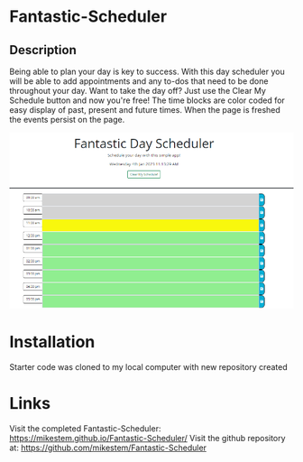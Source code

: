 # Fantastic-Scheduler

## Description
Being able to plan your day is key to success. With this day scheduler you will be able to add appointments and any to-dos that need to be done throughout your day. Want to take the day off? Just use the Clear My Schedule button and now you're free! The time blocks are color coded for easy display of past, present and future times. When the page is freshed the events persist on the page. 

![screenshot](Assets\Day-Planner.png)

# Installation
Starter code was cloned to my local computer with new repository created

# Links
Visit the completed Fantastic-Scheduler: https://mikestem.github.io/Fantastic-Scheduler/
Visit the github repository at: https://github.com/mikestem/Fantastic-Scheduler